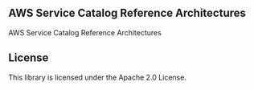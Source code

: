 ## AWS Service Catalog Reference Architectures

AWS Service Catalog Reference Architectures

## License

This library is licensed under the Apache 2.0 License. 
